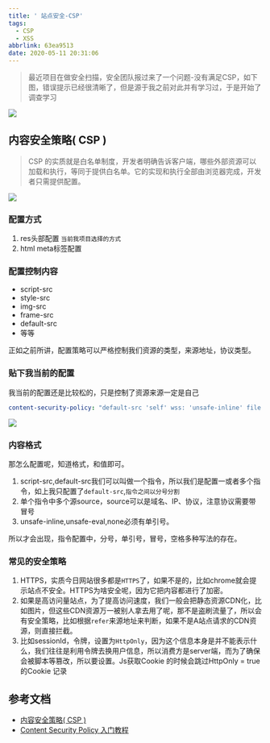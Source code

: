 ```yaml
---
title: ' 站点安全-CSP'
tags:
  - CSP
  - XSS
abbrlink: 63ea9513
date: 2020-05-11 20:31:06
---
```


> 最近项目在做安全扫描，安全团队报过来了一个问题-没有满足CSP，如下图，错误提示已经很清晰了，但是源于我之前对此并有学习过，于是开始了调查学习

![](https://static.1991421.cn/2020/2020-05-11-203614.jpeg)


## 内容安全策略( CSP )

> CSP 的实质就是白名单制度，开发者明确告诉客户端，哪些外部资源可以加载和执行，等同于提供白名单。它的实现和执行全部由浏览器完成，开发者只需提供配置。

![](https://static.1991421.cn/2020/2020-05-11-205930.jpeg)

### 配置方式
1. res头部配置 `当前我项目选择的方式`
2. html meta标签配置


### 配置控制内容

- script-src
- style-src
- img-src
- frame-src
- default-src
- 等等

正如之前所讲，配置策略可以严格控制我们资源的类型，来源地址，协议类型。

### 贴下我当前的配置

我当前的配置还是比较松的，只是控制了资源来源一定是自己

```yml
content-security-policy: "default-src 'self' wss: 'unsafe-inline' file: data: blob: https://*;"
```
![](https://static.1991421.cn/2020/2020-06-09-203930.jpg)

### 内容格式
那怎么配置呢，知道格式，和值即可。


1. script-src,default-src我们可以叫做一个指令，所以我们是配置一或者多个指令，如上我只配置了`default-src`,`指令之间以分号分割`
2.  单个指令中多个源source，source可以是域名、IP、协议，注意协议需要带冒号
3.  unsafe-inline,unsafe-eval,none必须有单引号。

所以才会出现，指令配置中，分号，单引号，冒号，空格多种写法的存在。



### 常见的安全策略
1. HTTPS，实质今日网站很多都是`HTTPS`了，如果不是的，比如chrome就会提示站点不安全。HTTPS为啥安全呢，因为它把内容都进行了加密。
2. 如果是高访问量站点，为了提高访问速度，我们一般会把静态资源CDN化，比如图片，但这些CDN资源万一被别人拿去用了呢，那不是盗刷流量了，所以会有安全策略，比如根据`refer`来源地址来判断，如果不是A站点请求的CDN资源，则直接拦截。
3. 比如sessionId，令牌，设置为`HttpOnly`，因为这个信息本身是并不能表示什么，我们往往是利用令牌去换用户信息，所以消费方是server端，而为了确保会被脚本等篡改，所以要设置。Js获取Cookie 的时候会跳过HttpOnly = true 的Cookie 记录




## 参考文档

- [内容安全策略( CSP )](https://developer.mozilla.org/zh-CN/docs/Web/HTTP/CSP)
- [Content Security Policy 入门教程](http://www.ruanyifeng.com/blog/2016/09/csp.html)
